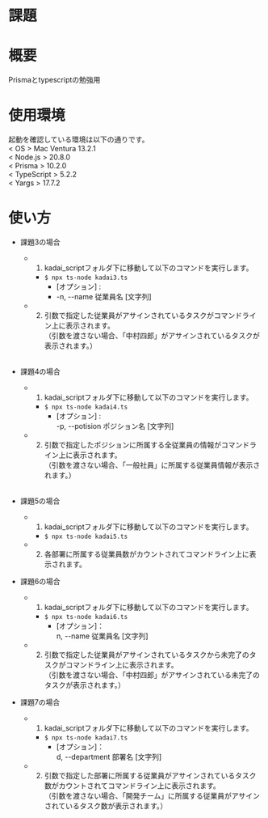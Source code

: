 # 課題

# 概要
Prismaとtypescriptの勉強用

# 使用環境
起動を確認している環境は以下の通りです。<br>
< OS > Mac Ventura 13.2.1<br>
< Node.js > 20.8.0<br>
< Prisma > 10.2.0<br>
< TypeScript > 5.2.2<br>
< Yargs > 17.7.2

# 使い方
- 課題3の場合
	- 1. kadai_scriptフォルダ下に移動して以下のコマンドを実行します。<br>
		- `$ npx ts-node kadai3.ts`<br>
			- [オプション] : <br>
			- -n, --name		従業員名		[文字列]

	- 2. 引数で指定した従業員がアサインされているタスクがコマンドライン上に表示されます。<br>
	（引数を渡さない場合、「中村四郎」がアサインされているタスクが表示されます。） <br><br>

- 課題4の場合
	- 1. kadai_scriptフォルダ下に移動して以下のコマンドを実行します。<br>
		- `$ npx ts-node kadai4.ts` <br>
			- [オプション] : <br>
			-p, --potision	ポジション名	[文字列]

	- 2. 引数で指定したポジションに所属する全従業員の情報がコマンドライン上に表示されます。<br>
	（引数を渡さない場合、「一般社員」に所属する従業員情報が表示されます。）<br><br>

- 課題5の場合
	- 1. kadai_scriptフォルダ下に移動して以下のコマンドを実行します。<br>
		- `$ npx ts-node kadai5.ts` <br>

	- 2. 各部署に所属する従業員数がカウントされてコマンドライン上に表示されます。<br>

- 課題6の場合
	- 1. kadai_scriptフォルダ下に移動して以下のコマンドを実行します。<br>
		- `$ npx ts-node kadai6.ts` <br>
			- [オプション]：<br>
			n, --name		従業員名	[文字列]

	- 2. 引数で指定した従業員がアサインされているタスクから未完了のタスクがコマンドライン上に表示されます。<br>
	（引数を渡さない場合、「中村四郎」がアサインされている未完了のタスクが表示されます。）

- 課題7の場合
	- 1. kadai_scriptフォルダ下に移動して以下のコマンドを実行します。<br>
		- `$ npx ts-node kadai7.ts` <br>
			- [オプション]：<br>
			d, --department	部署名		[文字列]

	- 2. 引数で指定した部署に所属する従業員がアサインされているタスク数がカウントされてコマンドライン上に表示されます。<br>
	（引数を渡さない場合、「開発チーム」に所属する従業員がアサインされているタスク数が表示されます。）